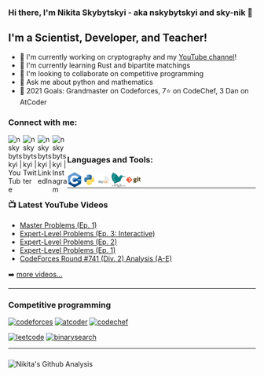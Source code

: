 ### Hi there, I'm Nikita Skybytskyi - aka nskybytskyi and sky-nik 👋

## I'm a Scientist, Developer, and Teacher!

- 🔭 I'm currently working on cryptography and my [YouTube channel][youtube]!
- 🌱 I'm currently learning Rust and bipartite matchings
- 👯 I'm looking to collaborate on competitive programming
- 💬 Ask me about python and mathematics
- 🥅 2021 Goals: Grandmaster on Codeforces, 7⭐ on CodeChef, 3 Dan on AtCoder

### Connect with me:

[<img align="left" alt="nskybytskyi | YouTube" width="30px" src="https://cdn.jsdelivr.net/npm/simple-icons@latest/icons/youtube.svg" />][youtube]
[<img align="left" alt="nskybytskyi | Twitter" width="30px" src="https://cdn.jsdelivr.net/npm/simple-icons@latest/icons/twitter.svg" />][twitter]
[<img align="left" alt="nskybytskyi | LinkedIn" width="30px" src="https://cdn.jsdelivr.net/npm/simple-icons@latest/icons/linkedin.svg" />][linkedin]
[<img align="left" alt="nskybytskyi | Instagram" width="30px" src="https://cdn.jsdelivr.net/npm/simple-icons@latest/icons/instagram.svg" />][instagram]

<br />

### Languages and Tools:

<img align="left" alt="c-plus-plus" width="30px" src="https://raw.githubusercontent.com/github/explore/80688e429a7d4ef2fca1e82350fe8e3517d3494d/topics/cpp/cpp.png" />
<img align="left" alt="python" width="30px" src="https://raw.githubusercontent.com/github/explore/80688e429a7d4ef2fca1e82350fe8e3517d3494d/topics/python/python.png" />
<img align="left" alt="my-sql" width="30px" src="https://raw.githubusercontent.com/github/explore/80688e429a7d4ef2fca1e82350fe8e3517d3494d/topics/mysql/mysql.png" />
<img align="left" alt="latex" width="30px" src="https://raw.githubusercontent.com/github/explore/80688e429a7d4ef2fca1e82350fe8e3517d3494d/topics/latex/latex.png" />
<img align="left" alt="git" width="30px" src="https://raw.githubusercontent.com/github/explore/80688e429a7d4ef2fca1e82350fe8e3517d3494d/topics/git/git.png" />

<br/>

---

### 📺 Latest YouTube Videos

<!-- YOUTUBE:START -->
- [Master Problems (Ep. 1)](https://www.youtube.com/watch?v=DIpmIT4IWFY)
- [Expert-Level Problems (Ep. 3: Interactive)](https://www.youtube.com/watch?v=MxBvIlDzzv8)
- [Expert-Level Problems (Ep. 2)](https://www.youtube.com/watch?v=-3JZ7hiO6vQ)
- [Expert-Level Problems (Ep. 1)](https://www.youtube.com/watch?v=ER0Tp_hJlfA)
- [CodeForces Round #741 (Div. 2) Analysis (A-E)](https://www.youtube.com/watch?v=9F3Ml2yHDS4)
<!-- YOUTUBE:END -->

➡️ [more videos...][youtube]

---

### Competitive programming

[![codeforces](https://cp-logo.vercel.app/codeforces/Skybytskyi.Nikita?logo=true)][codeforces]
[![atcoder](https://cp-logo.vercel.app/atcoder/nskybytskyi?logo=true)][atcoder]
[![codechef](https://cp-logo.vercel.app/codechef/sky_nik?logo=true)][codechef]

[![leetcode](https://cp-logo.vercel.app/leetcode/nskybytskyi?logo=true)][leetcode]
[![binarysearch](https://binarysearch.com/api/shields/nskybytskyi)][bsio]

---

### 

![Nikita's Github Analysis](https://github-readme-stats.vercel.app/api?username=Sky-Nik&show_owner=true&count_private=true&include_all_commits=true&show_icons=true&hide_border=true&theme=dark)

[youtube]: https://www.youtube.com/c/NikitaSkybytskyi
[twitter]: https://twitter.com/skybytskyi
[linkedin]: https://www.linkedin.com/in/nikita-skybytskyi/
[instagram]: https://www.instagram.com/n.skybytskyi/

[codeforces]: https://codeforces.com/profile/Skybytskyi.Nikita
[atcoder]: https://atcoder.jp/users/nskybytskyi
[codechef]: https://www.codechef.com/users/sky_nik

[bsio]: https://binarysearch.com/@/nskybytskyi
[leetcode]: https://leetcode.com/nskybytskyi/



